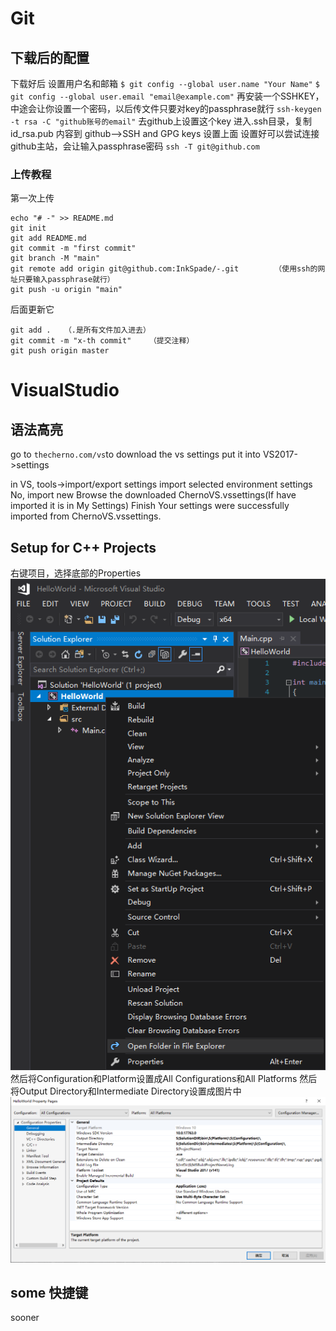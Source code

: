 # Git

## 下载后的配置

下载好后
设置用户名和邮箱
    `$ git config --global user.name "Your Name"`
    `$ git config --global user.email "email@example.com"`
再安装一个SSHKEY，中途会让你设置一个密码，以后传文件只要对key的passphrase就行
    `ssh-keygen -t rsa -C "github账号的email"`
去github上设置这个key
    进入.ssh目录，复制 id_rsa.pub 内容到 github-->SSH and GPG keys 设置上面
设置好可以尝试连接github主站，会让输入passphrase密码
    `ssh -T git@github.com`

### 上传教程

第一次上传

```
echo "# -" >> README.md
git init
git add README.md
git commit -m "first commit"
git branch -M "main"
git remote add origin git@github.com:InkSpade/-.git        （使用ssh的网址只要输入passphrase就行）
git push -u origin "main"
```

后面更新它

```
git add .   （.是所有文件加入进去）
git commit -m "x-th commit"    （提交注释）
git push origin master        
```

# VisualStudio

## 语法高亮

go to `thecherno.com/vs`to download the vs settings
put it into VS2017->settings

in VS, tools->import/export settings
import selected environment settings
No, import new
Browse the downloaded ChernoVS.vssettings(If have imported it is in My Settings)
Finish
Your settings were successfully imported from ChernoVS.vssettings.

## Setup for C++ Projects

右键项目，选择底部的Properties
![图1](./pic/VS-1.png)
然后将Configuration和Platform设置成All Configurations和All Platforms
然后将Output Directory和Intermediate Directory设置成图片中
![图2](./pic/VS-2.png)

## some 快捷键

sooner
